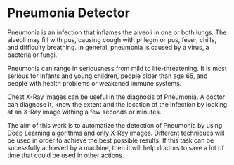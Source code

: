 # Pneumonia Detector

Pneumonia is an infection that inflames the alveoli in one or both lungs. The alveoli may fill with pus, causing cough with phlegm or pus, fever, chills, and difficulty breathing. In general, pneumonia is caused by a virus, a bacteria or fungi.

Pneumonia can range in seriousness from mild to life-threatening. It is most serious for infants and young children, people older than age 65, and people with health problems or weakened immune systems.

Chest X-Ray images can be useful in the diagnosis of Pneumonia. A doctor can diagnose it, know the extent and the location of the infection by looking at an X-Ray image withing a few seconds or minutes.

The aim of this work is to automatize the detection of Pneumonia by using Deep Learning algorithms and only X-Ray images. Different techniques will be used in order to achieve the best possible results. If this task can be sucessfully achieved by a machine, then it will help doctors to save a lot of time that could be used in other actions.


